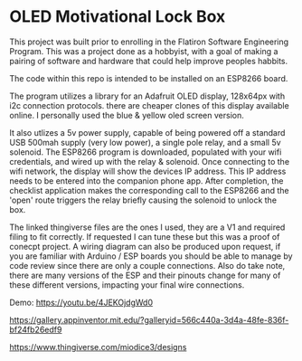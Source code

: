 # OLED Motivational Lock Box

This project was built prior to enrolling in the Flatiron Software Engineering Program.  This was a project done as a hobbyist, with a goal of making a pairing of software and hardware that could help improve peoples habbits.

The code within this repo is intended to be installed on an ESP8266 board.

The program utilizes a library for an Adafruit OLED display, 128x64px with i2c connection protocols. there are cheaper clones of this display available online.  I personally used the blue & yellow oled screen version.

It also utlizes a 5v power supply, capable of being powered off a standard USB 500mah supply (very low power), a single pole relay, and a small 5v solenoid.  The ESP8266 program is downloaded, populated with your wifi credentials, and wired up with the relay & solenoid.  Once connecting to the wifi network, the display will show the devices IP address.  This IP address needs to be entered into the companion phone app.  After completion, the checklist application makes the corresponding call to the ESP8266 and the 'open' route triggers the relay briefly causing the solenoid to unlock the box.

The linked thingiverse files are the ones I used, they are a V1 and required filing to fit correctly.  If requested I can tune these but this was a proof of conecpt project.  A wiring diagram can also be produced upon request, if you are familiar with Arduino / ESP boards you should be able to manage by code review since there are only a couple connections.  Also do take note, there are many versions of the ESP and their pinouts change for many of these different versions, impacting your final wire connections.

Demo:
https://youtu.be/4JEKOjdgWd0

https://gallery.appinventor.mit.edu/?galleryid=566c440a-3d4a-48fe-836f-bf24fb26edf9

https://www.thingiverse.com/miodice3/designs
